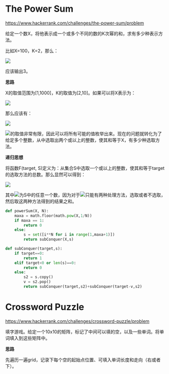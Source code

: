 # The Power Sum

<https://www.hackerrank.com/challenges/the-power-sum/problem>

给定一个数X，将他表示成一个或多个不同的数的K次幂的和，求有多少种表示方法。

比如X=100，K=2，那么：

![](https://latex.codecogs.com/gif.latex?100&space;=&space;10^2&space;=&space;6^2&plus;8^2=1^2&plus;3^2&plus;4^2&plus;5^2&plus;7^2)

应该输出3。

**思路**

X的取值范围为[1,1000]，K的取值为[2,10]。如果可以将X表示为：

![](https://latex.codecogs.com/gif.latex?a_{1}^K&plus;a_{2}^K&plus;...&plus;a_{m}^K)

那么应该有：

![](https://latex.codecogs.com/gif.latex?1\leq&space;a_{i}\leq&space;\left&space;\lfloor&space;\sqrt[K]{X}&space;\right&space;\rfloor&space;,i=1,2,...,m)

![](https://latex.codecogs.com/gif.latex?a_{i})的取值非常有限，因此可以将所有可能的值枚举出来。现在的问题就转化为了给定多个整数，从中选取出两个或以上的整数，使其和等于X，有多少种选取方法。

**递归思想**

将函数F(target, S)定义为：从集合S中选取一个或以上的整数，使其和等于target的选取方法的总数。那么显然可以得到：

![](https://latex.codecogs.com/gif.latex?F\left&space;(target,S\right&space;)&space;=&space;\begin{cases}&space;&&space;0,&space;\text{&space;if&space;}&space;S=\O\wedge&space;target\neq&space;0\\&space;&&space;0,&space;\text{&space;if&space;}&space;target<0&space;\\&space;&&space;1,&space;\text{&space;if&space;}&space;target=0&space;\\&space;&&space;F\left&space;(target-a_{i},S-\{a_{i}\}\right&space;)&plus;F\left&space;(target,S-\{a_{i}\}\right&space;),\text{&space;if&space;}&space;target>0&space;\wedge&space;S\neq&space;\O&space;\end{cases})

其中![](https://latex.codecogs.com/gif.latex?a_{i})为S中的任意一个数，因为对于![](https://latex.codecogs.com/gif.latex?a_{i})只能有两种处理方法，选取或者不选取，然后取这两种方法得到的结果之和。

```python
def powerSum(X, N):
    maxa = math.floor(math.pow(X,1/N))
    if maxa == 1:
        return 0
    else:
        s = set([i**N for i in range(1,maxa+1)])
        return subConquer(X,s)

def subConquer(target,s):
    if target==0:
        return 1
    elif target<0 or len(s)==0:
        return 0
    else:
        s2 = s.copy()
        v = s2.pop()
        return subConquer(target,s2)+subConquer(target-v,s2)
```

# Crossword Puzzle

<https://www.hackerrank.com/challenges/crossword-puzzle/problem>

填字游戏。给定一个10x10的矩阵，标记了中间可以填的空，以及一些单词。将单词填入到这些矩阵中。

**思路**

先遍历一遍grid，记录下每个空的起始点位置、可填入单词长度和走向（右或者下）。

